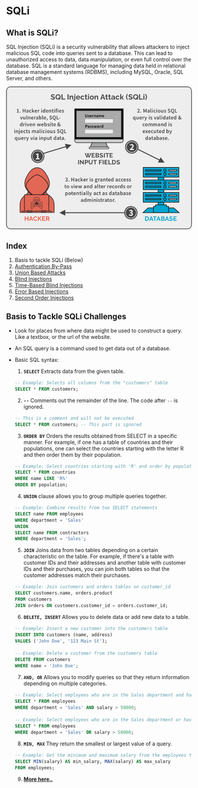 # SQLi

## What is SQLi?

SQL Injection (SQLi) is a security vulnerability that allows attackers to inject malicious SQL code into queries sent to a database. This can lead to unauthorized access to data, data manipulation, or even full control over the database. SQL is a standard language for managing data held in relational database management systems (RDBMS), including MySQL, Oracle, SQL Server, and others.

![](../../../assets/SQL-injection-attack-example.png)

## Index

1. Basis to tackle SQLi (Below)
2. [Authentication By-Pass](authentication-by-pass.md)
3. [Union Based Attacks](union-based-attacks.md)
4. [Blind Injections](blind-injections.md)
5. [Time-Based Blind Injections](time-based-blind-injections.md)
6. [Error Based Injections](error-based-injections.md)
7. [Second Order Injections](second-order-injections.md)

## Basis to Tackle SQLi Challenges
* Look for places from where data might be used to construct a query. Like a textbox, or the url of the website.
* An SQL query is a command used to get data out of a database.
* Basic SQL syntax:

    1. **`SELECT`** Extracts data from the given table.
    ```sql
    -- Example: Selects all columns from the "customers" table
    SELECT * FROM customers;
    ```

    2. **`--`** Comments out the remainder of the line. The code after `--` is ignored.
    ```sql
    -- This is a comment and will not be executed
    SELECT * FROM customers; -- This part is ignored
    ```

    3. **`ORDER BY`** Orders the results obtained from SELECT in a specific manner. For example, if one has a table of countries and their populations, one can select the countries starting with the letter R and then order them by their population.
    ```sql
    -- Example: Select countries starting with 'R' and order by population
    SELECT * FROM countries
    WHERE name LIKE 'R%'
    ORDER BY population;
    ```

    4. **`UNION`** clause allows you to group multiple queries together.
    ```sql
    -- Example: Combine results from two SELECT statements
    SELECT name FROM employees
    WHERE department = 'Sales'
    UNION
    SELECT name FROM contractors
    WHERE department = 'Sales';
    ```

    5. **`JOIN`** Joins data from two tables depending on a certain characteristic on the table. For example, if there's a table with customer IDs and their addresses and another table with customer IDs and their purchases, you can join both tables so that the customer addresses match their purchases.
    ```sql
    -- Example: Join customers and orders tables on customer_id
    SELECT customers.name, orders.product
    FROM customers
    JOIN orders ON customers.customer_id = orders.customer_id;
    ```

    6. **`DELETE, INSERT`** Allows you to delete data or add new data to a table.
    ```sql
    -- Example: Insert a new customer into the customers table
    INSERT INTO customers (name, address)
    VALUES ('John Doe', '123 Main St');

    -- Example: Delete a customer from the customers table
    DELETE FROM customers
    WHERE name = 'John Doe';
    ```

    7. **`AND, OR`** Allows you to modify queries so that they return information depending on multiple categories.
    ```sql
    -- Example: Select employees who are in the Sales department and have a salary greater than 50000
    SELECT * FROM employees
    WHERE department = 'Sales' AND salary > 50000;

    -- Example: Select employees who are in the Sales department or have a salary greater than 50000
    SELECT * FROM employees
    WHERE department = 'Sales' OR salary > 50000;
    ```

    8. **`MIN, MAX`** They return the smallest or largest value of a query.
    ```sql
    -- Example: Get the minimum and maximum salary from the employees table
    SELECT MIN(salary) AS min_salary, MAX(salary) AS max_salary
    FROM employees;
    ```

    9. **[More here..](https://www.datacamp.com/cheat-sheet/sql-basics-cheat-sheet)**


<!-- *   DevTools is a great all-in one tool for starting with WEB-based CTF questions. Instead of having to learn so many specific softwares in the start, you can begin with using DevTools for the questions. As in case you need to check which type of server the website is running press `F12` or `Ctrl+Shift+I` and then go to the networks tab.

    ![alt text](../../../assets/devtools.png)

    There click on the file having the same name as the website and scroll down the headers tab.

    ![alt text](../../../assets/networks\_tab.png)

    Here you can find the type of server (Example Python, NodeJs ... etc) which can be useful in some problem when you need to perform Server-Specific Injections.

    ![alt text](../../../assets/header\_tab\_networking.png)

    In this example, it is running on a proprietary web server software made and used by Google.
*   In the same tab above, you can also find many other useful things such as cookies (Keep an out for them, many times you can find hidden data and clues there) and the request sent by the browser.

    ![alt text](../../../assets/payload\_data.png) -->